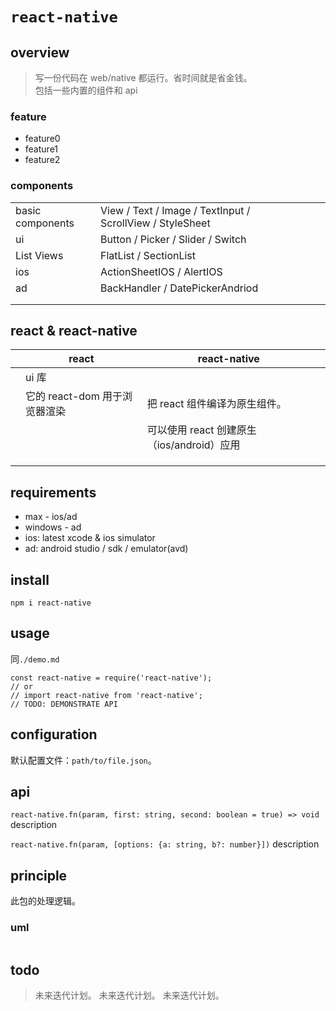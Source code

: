 # `react-native`

## overview

> 写一份代码在 web/native 都运行。省时间就是省金钱。  
> 包括一些内置的组件和 api

### feature

- feature0
- feature1
- feature2

### components

|                  |                                                           |     |     |     |
| ---------------- | --------------------------------------------------------- | --- | --- | --- |
| basic components | View / Text / Image / TextInput / ScrollView / StyleSheet |     |     |     |
| ui               | Button / Picker / Slider / Switch                         |     |     |     |
| List Views       | FlatList / SectionList                                    |     |     |     |
| ios              | ActionSheetIOS / AlertIOS                                 |     |     |     |
| ad               | BackHandler / DatePickerAndriod                           |     |     |     |
|                  |                                                           |     |     |     |
|                  |                                                           |     |     |     |

## react & react-native

|     | react                         | react-native                               |     |
| --- | ----------------------------- | ------------------------------------------ | --- |
|     | ui 库                         |                                            |     |
|     | 它的 react-dom 用于浏览器渲染 | 把 react 组件编译为原生组件。              |     |
|     |                               | 可以使用 react 创建原生（ios/android）应用 |     |
|     |                               |                                            |     |
|     |                               |                                            |     |
|     |                               |                                            |     |

## requirements

- max - ios/ad
- windows - ad
- ios: latest xcode & ios simulator
- ad: android studio / sdk / emulator(avd)

## install

`npm i react-native`

## usage

同`./demo.md`

```
const react-native = require('react-native');
// or
// import react-native from 'react-native';
// TODO: DEMONSTRATE API
```

## configuration

默认配置文件：`path/to/file.json`。

## api

`react-native.fn(param, first: string, second: boolean = true) => void`
description

`react-native.fn(param, [options: {a: string, b?: number}])`
description

## principle

此包的处理逻辑。

### uml

```

```

## todo

> 未来迭代计划。
> 未来迭代计划。
> 未来迭代计划。
